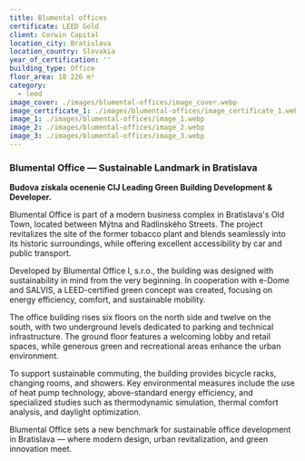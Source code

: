 ```yaml
---
title: Blumental offices
certificate: LEED Gold
client: Corwin Capital
location_city: Bratislava
location_country: Slovakia
year_of_certification: ''
building_type: Office
floor_area: 18 226 m²
category:
  - leed
image_cover: ./images/blumental-offices/image_cover.webp
image_certificate_1: ./images/blumental-offices/image_certificate_1.webp
image_1: ./images/blumental-offices/image_1.webp
image_2: ./images/blumental-offices/image_2.webp
image_3: ./images/blumental-offices/image_3.webp
---
```


### Blumental Office — Sustainable Landmark in Bratislava

**Budova získala ocenenie CIJ Leading Green Building Development & Developer.**

Blumental Office is part of a modern business complex in Bratislava's Old Town, located between Mýtna and Radlinského Streets. The project revitalizes the site of the former tobacco plant and blends seamlessly into its historic surroundings, while offering excellent accessibility by car and public transport.

Developed by Blumental Office I, s.r.o., the building was designed with sustainability in mind from the very beginning. In cooperation with e-Dome and SALVIS, a LEED-certified green concept was created, focusing on energy efficiency, comfort, and sustainable mobility.

The office building rises six floors on the north side and twelve on the south, with two underground levels dedicated to parking and technical infrastructure. The ground floor features a welcoming lobby and retail spaces, while generous green and recreational areas enhance the urban environment.

To support sustainable commuting, the building provides bicycle racks, changing rooms, and showers. Key environmental measures include the use of heat pump technology, above-standard energy efficiency, and specialized studies such as thermodynamic simulation, thermal comfort analysis, and daylight optimization.

Blumental Office sets a new benchmark for sustainable office development in Bratislava — where modern design, urban revitalization, and green innovation meet.
